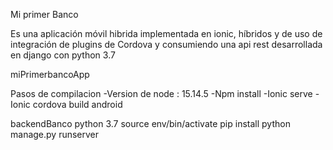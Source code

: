 

Mi primer Banco

  Es una aplicación móvil hibrida implementada en ionic, híbridos y de uso de integración de plugins de Cordova y consumiendo una api rest desarrollada en django con python 3.7

miPrimerbancoApp

  Pasos de compilacion 
    -Version de node : 15.14.5
    -Npm install
    -Ionic serve
    -Ionic cordova build android

backendBanco
  python 3.7
  source env/bin/activate 
  pip install
  python manage.py runserver
  